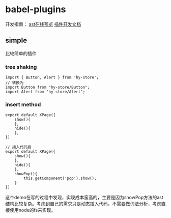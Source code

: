 # babel-plugins
开发指南：
[ast在线预览](https://astexplorer.net/) [插件开发文档](https://github.com/jamiebuilds/babel-handbook/blob/master/translations/zh-Hans/plugin-handbook.md#toc-inserting-a-sibling-node)

## simple
比较简单的插件
### tree shaking
 
```
import { Button, Alert } from 'hy-store';
// 转换为
import Button from "hy-store/Button";
import Alert from "hy-store/Alert";
```

### insert method
```
export default XPage({
    show(){
    },
    hide(){
    },
})

// 插入代码后
export default XPage({
    show(){
    },
    hide(){
    },
    showPop(){
        this.getComponent('pop').show();
    }
})

```
这个demo在写的过程中发现，实现成本蛮高的，主要是因为showPop方法的ast结构比较复杂。考虑到自己的需求只是动态插入代码，不需要做词法分析，考虑直接使用node的fs来实现。
